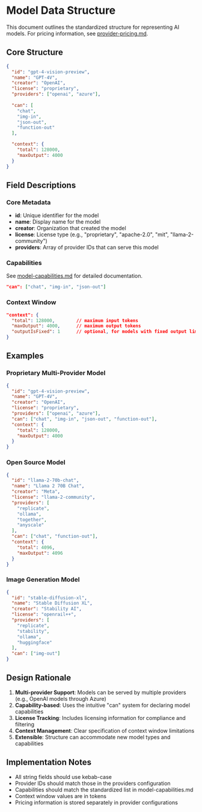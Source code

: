 # Model Data Structure

This document outlines the standardized structure for representing AI models. For pricing information, see [provider-pricing.md](./provider-pricing.md).

## Core Structure

```json
{
  "id": "gpt-4-vision-preview",
  "name": "GPT-4V",
  "creator": "OpenAI",
  "license": "proprietary",
  "providers": ["openai", "azure"],
  
  "can": [
    "chat",
    "img-in",
    "json-out",
    "function-out"
  ],

  "context": {
    "total": 128000,
    "maxOutput": 4000
  }
}
```

## Field Descriptions

### Core Metadata
- **id**: Unique identifier for the model
- **name**: Display name for the model
- **creator**: Organization that created the model
- **license**: License type (e.g., "proprietary", "apache-2.0", "mit", "llama-2-community")
- **providers**: Array of provider IDs that can serve this model

### Capabilities
See [model-capabilities.md](./model-capabilities.md) for detailed documentation.
```json
"can": ["chat", "img-in", "json-out"]
```

### Context Window
```json
"context": {
  "total": 128000,        // maximum input tokens
  "maxOutput": 4000,      // maximum output tokens
  "outputIsFixed": 1      // optional, for models with fixed output limit
}
```

## Examples

### Proprietary Multi-Provider Model
```json
{
  "id": "gpt-4-vision-preview",
  "name": "GPT-4V",
  "creator": "OpenAI",
  "license": "proprietary",
  "providers": ["openai", "azure"],
  "can": ["chat", "img-in", "json-out", "function-out"],
  "context": {
    "total": 128000,
    "maxOutput": 4000
  }
}
```

### Open Source Model
```json
{
  "id": "llama-2-70b-chat",
  "name": "Llama 2 70B Chat",
  "creator": "Meta",
  "license": "llama-2-community",
  "providers": [
    "replicate",
    "ollama",
    "together",
    "anyscale"
  ],
  "can": ["chat", "function-out"],
  "context": {
    "total": 4096,
    "maxOutput": 4096
  }
}
```

### Image Generation Model
```json
{
  "id": "stable-diffusion-xl",
  "name": "Stable Diffusion XL",
  "creator": "Stability AI",
  "license": "openrail++",
  "providers": [
    "replicate",
    "stability",
    "ollama",
    "huggingface"
  ],
  "can": ["img-out"]
}
```

## Design Rationale

1. **Multi-provider Support**: Models can be served by multiple providers (e.g., OpenAI models through Azure)
2. **Capability-based**: Uses the intuitive "can" system for declaring model capabilities
3. **License Tracking**: Includes licensing information for compliance and filtering
4. **Context Management**: Clear specification of context window limitations
5. **Extensible**: Structure can accommodate new model types and capabilities

## Implementation Notes

- All string fields should use kebab-case
- Provider IDs should match those in the providers configuration
- Capabilities should match the standardized list in model-capabilities.md
- Context window values are in tokens
- Pricing information is stored separately in provider configurations
